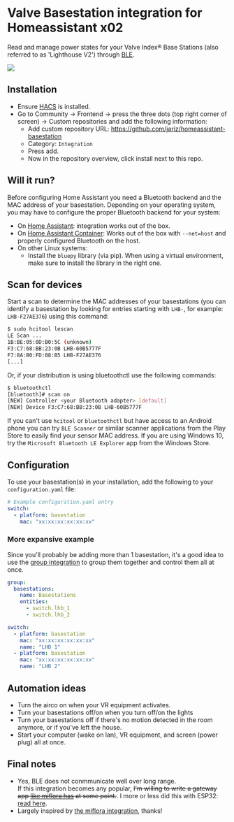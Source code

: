 # Valve Basestation integration for Homeassistant x02

Read and manage power states for your Valve Index® Base Stations (also referred to as 'Lighthouse V2') through [BLE](https://en.wikipedia.org/wiki/Bluetooth_Low_Energy).

![](https://jari.lol/TYc7q1qt9E.png)  

## Installation

- Ensure [HACS](https://hacs.xyz) is installed.
- Go to Community -> Frontend -> press the three dots (top right corner of screen) -> Custom repositories and add the following information: 
  - Add custom repository URL: https://github.com/jariz/homeassistant-basestation 
  - Category: `Integration` 
  - Press add.
  - Now in the repository overview, click install next to this repo.

## Will it run?

Before configuring Home Assistant you need a Bluetooth backend and the MAC address of your basestation. Depending on your operating system, you may have to configure the proper Bluetooth backend for your system:

- On [Home Assistant](https://home-assistant.io/hassio/installation/): integration works out of the box.
- On [Home Assistant Container](https://home-assistant.io/docs/installation/docker/): Works out of the box with `--net=host` and properly configured Bluetooth on the host.
- On other Linux systems:
  - Install the `bluepy` library (via pip). When using a virtual environment, make sure to install the library in the right one.

## Scan for devices

Start a scan to determine the MAC addresses of your basestations (you can identify a basestation by looking for entries starting with `LHB-`, for example: `LHB-F27AE376`) using this command:

```bash
$ sudo hcitool lescan
LE Scan ...
1B:BE:05:0D:B0:5C (unknown)
F3:C7:68:BB:23:0B LHB-60B5777F
F7:8A:B0:FD:08:B5 LHB-F27AE376
[...]
```

Or, if your distribution is using bluetoothctl use the following commands:

```bash
$ bluetoothctl
[bluetooth]# scan on
[NEW] Controller <your Bluetooth adapter> [default]
[NEW] Device F3:C7:68:BB:23:0B LHB-60B5777F
```

If you can't use `hcitool` or `bluetoothctl` but have access to an Android phone you can try `BLE Scanner` or similar scanner applications from the Play Store to easily find your sensor MAC address. If you are using Windows 10, try the `Microsoft Bluetooth LE Explorer` app from the Windows Store.

## Configuration

To use your basestation(s) in your installation, add the following to your `configuration.yaml` file:

```yaml
# Example configuration.yaml entry
switch:
  - platform: basestation
    mac: "xx:xx:xx:xx:xx:xx"
```

### More expansive example

Since you'll probably be adding more than 1 basestation, it's a good idea to use the [group integration](https://www.home-assistant.io/integrations/group) to group them together and control them all at once.

```yaml
group:
  basestations:
    name: Basestations
    entities:
      - switch.lhb_1
      - switch.lhb_2

switch:
  - platform: basestation
    mac: "xx:xx:xx:xx:xx:xx"
    name: "LHB 1"
  - platform: basestation
    mac: "xx:xx:xx:xx:xx:xx"
    name: "LHB 2"
```

## Automation ideas

- Turn the airco on when your VR equipment activates.
- Turn your basestations off/on when you turn off/on the lights
- Turn your basestations off if there's no motion detected in the room anymore, or if you've left the house.
- Start your computer (wake on lan), VR equipment, and screen (power plug) all at once.

## Final notes

- Yes, BLE does not conmmunicate well over long range.  
  If this integration becomes any popular, ~~I'm willing to write a gateway app [like miflora has](https://github.com/ThomDietrich/miflora-mqtt-daemon) at some point.~~. I more or less did this with ESP32: [read here](https://blog.jari.io/tracking-valve-index-basestation-power-state-with-esphome/).
- Largely inspired by [the miflora integration](https://github.com/home-assistant/core/tree/dev/homeassistant/components/miflora), thanks!
